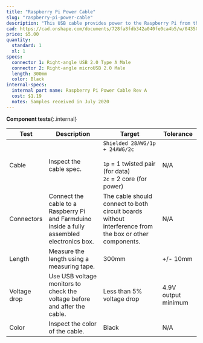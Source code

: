 ```yaml
---
title: "Raspberry Pi Power Cable"
slug: "raspberry-pi-power-cable"
description: "This USB cable provides power to the Raspberry Pi from the Farmduino's built-in 12v to 5v to USB circuitry."
cad: https://cad.onshape.com/documents/728fa8fdb342a040fe0ca4b5/w/0435033a7c78b02e71d0f721/e/39fd9b15b6fd66bc8bbef108?configuration=List_UkTucQjOe0Ti5f%3DType_C&renderMode=0&uiState=6255dbcb46b4a5023f0aea65
price: $5.00
quantity:
  standard: 1
  xl: 1
specs:
  connector 1: Right-angle USB 2.0 Type A Male
  connector 2: Right-angle microUSB 2.0 Male
  length: 300mm
  color: Black
internal-specs:
  internal part name: Raspberry Pi Power Cable Rev A
  cost: $1.19
  notes: Samples received in July 2020
---
```


**Component tests**{:.internal}

|Test         |Description  |Target       |Tolerance    |
|-------------|-------------|-------------|-------------|
|Cable        |Inspect the cable spec.|`Shielded 28AWG/1p + 24AWG/2c`<br><br>`1p` = 1 twisted pair (for data)<br>`2c` = 2 core (for power)|N/A
|Connectors   |Connect the cable to a Raspberry Pi and Farmduino inside a fully assembled electronics box.|The cable should connect to both circuit boards without interference from the box or other components.|N/A
|Length       |Measure the length using a measuring tape.|300mm|+/- 10mm
|Voltage drop |Use USB voltage monitors to check the voltage before and after the cable.|Less than 5% voltage drop|4.9V output minimum
|Color        |Inspect the color of the cable.|Black|N/A
